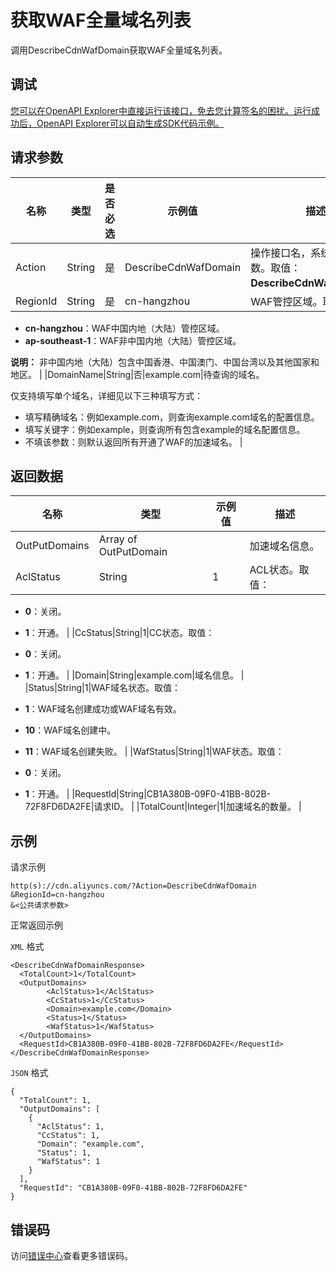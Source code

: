 # 获取WAF全量域名列表

调用DescribeCdnWafDomain获取WAF全量域名列表。

## 调试

[您可以在OpenAPI Explorer中直接运行该接口，免去您计算签名的困扰。运行成功后，OpenAPI Explorer可以自动生成SDK代码示例。](https://api.aliyun.com/#product=Cdn&api=DescribeCdnWafDomain&type=RPC&version=2018-05-10)

## 请求参数

|名称|类型|是否必选|示例值|描述|
|--|--|----|---|--|
|Action|String|是|DescribeCdnWafDomain|操作接口名，系统规定参数。取值：**DescribeCdnWafDomain**。 |
|RegionId|String|是|cn-hangzhou|WAF管控区域。取值：

 -   **cn-hangzhou**：WAF中国内地（大陆）管控区域。
-   **ap-southeast-1**：WAF非中国内地（大陆）管控区域。

 **说明：** 非中国内地（大陆）包含中国香港、中国澳门、中国台湾以及其他国家和地区。 |
|DomainName|String|否|example.com|待查询的域名。

 仅支持填写单个域名，详细见以下三种填写方式：

 -   填写精确域名：例如example.com，则查询example.com域名的配置信息。
-   填写关键字：例如example，则查询所有包含example的域名配置信息。
-   不填该参数：则默认返回所有开通了WAF的加速域名。 |

## 返回数据

|名称|类型|示例值|描述|
|--|--|---|--|
|OutPutDomains|Array of OutPutDomain| |加速域名信息。 |
|AclStatus|String|1|ACL状态。取值：

 -   **0**：关闭。
-   **1**：开通。 |
|CcStatus|String|1|CC状态。取值：

 -   **0**：关闭。
-   **1**：开通。 |
|Domain|String|example.com|域名信息。 |
|Status|String|1|WAF域名状态。取值：

 -   **1**：WAF域名创建成功或WAF域名有效。
-   **10**：WAF域名创建中。
-   **11**：WAF域名创建失败。 |
|WafStatus|String|1|WAF状态。取值：

 -   **0**：关闭。
-   **1**：开通。 |
|RequestId|String|CB1A380B-09F0-41BB-802B-72F8FD6DA2FE|请求ID。 |
|TotalCount|Integer|1|加速域名的数量。 |

## 示例

请求示例

```
http(s)://cdn.aliyuncs.com/?Action=DescribeCdnWafDomain
&RegionId=cn-hangzhou
&<公共请求参数>
```

正常返回示例

`XML` 格式

```
<DescribeCdnWafDomainResponse>
  <TotalCount>1</TotalCount>
  <OutputDomains>
        <AclStatus>1</AclStatus>
        <CcStatus>1</CcStatus>
        <Domain>example.com</Domain>
        <Status>1</Status>
        <WafStatus>1</WafStatus>
  </OutputDomains>
  <RequestId>CB1A380B-09F0-41BB-802B-72F8FD6DA2FE</RequestId>
</DescribeCdnWafDomainResponse>
```

`JSON` 格式

```
{
  "TotalCount": 1,
  "OutputDomains": [
    {
      "AclStatus": 1,
      "CcStatus": 1,
      "Domain": "example.com",
      "Status": 1,
      "WafStatus": 1
    }
  ],
  "RequestId": "CB1A380B-09F0-41BB-802B-72F8FD6DA2FE"
}
```

## 错误码

访问[错误中心](https://error-center.alibabacloud.com/status/product/Cdn)查看更多错误码。


